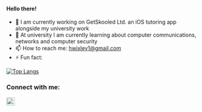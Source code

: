 #### Hello there!

- 🔭 I am currently working on GetSkooled Ltd. an iOS tutoring app alongside my university work
- 🌱 At university I am currently learning about computer communications, networks and computer security
- 📫 How to reach me: hwixley1@gmail.com
- ⚡ Fun fact:

[![Top Langs](https://github-readme-stats.vercel.app/api/top-langs/?username=hwixley&layout=compact&langs_count=4)](https://github.com/anuraghazra/github-readme-stats)

### Connect with me:
[<img align="left" alt="hwixley | LinkedIn" width="22px" src="https://cdn.jsdelivr.net/npm/simple-icons@v3/icons/linkedin.svg">][linkedin]

<br>

[linkedin]: https://www.linkedin.com/in/harry-wixley/

